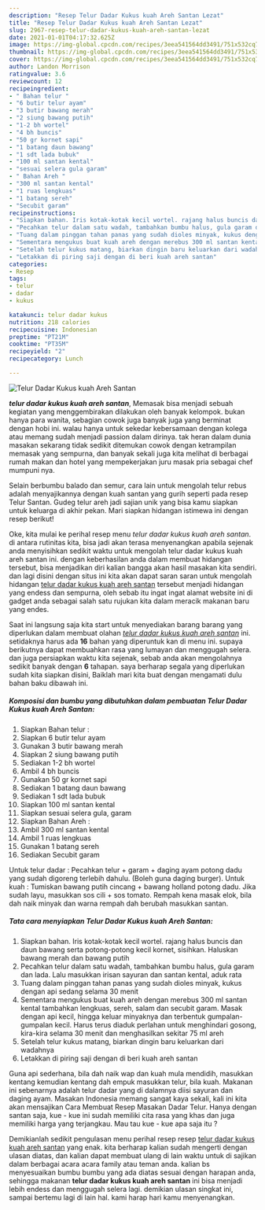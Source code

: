 ```yaml
---
description: "Resep Telur Dadar Kukus kuah Areh Santan Lezat"
title: "Resep Telur Dadar Kukus kuah Areh Santan Lezat"
slug: 2967-resep-telur-dadar-kukus-kuah-areh-santan-lezat
date: 2021-01-01T04:17:32.625Z
image: https://img-global.cpcdn.com/recipes/3eea541564dd3491/751x532cq70/telur-dadar-kukus-kuah-areh-santan-foto-resep-utama.jpg
thumbnail: https://img-global.cpcdn.com/recipes/3eea541564dd3491/751x532cq70/telur-dadar-kukus-kuah-areh-santan-foto-resep-utama.jpg
cover: https://img-global.cpcdn.com/recipes/3eea541564dd3491/751x532cq70/telur-dadar-kukus-kuah-areh-santan-foto-resep-utama.jpg
author: Landon Morrison
ratingvalue: 3.6
reviewcount: 12
recipeingredient:
- " Bahan telur "
- "6 butir telur ayam"
- "3 butir bawang merah"
- "2 siung bawang putih"
- "1-2 bh wortel"
- "4 bh buncis"
- "50 gr kornet sapi"
- "1 batang daun bawang"
- "1 sdt lada bubuk"
- "100 ml santan kental"
- "sesuai selera gula garam"
- " Bahan Areh "
- "300 ml santan kental"
- "1 ruas lengkuas"
- "1 batang sereh"
- "Secubit garam"
recipeinstructions:
- "Siapkan bahan. Iris kotak-kotak kecil wortel. rajang halus buncis dan daun bawang serta potong-potong kecil kornet, sisihkan. Haluskan bawang merah dan bawang putih"
- "Pecahkan telur dalam satu wadah, tambahkan bumbu halus, gula garam dan lada. Lalu masukkan irisan sayuran dan santan kental, aduk rata"
- "Tuang dalam pinggan tahan panas yang sudah dioles minyak, kukus dengan api sedang selama 30 menit"
- "Sementara mengukus buat kuah areh dengan merebus 300 ml santan kental tambahkan lengkuas, sereh, salam dan secubit garam. Masak dengan api kecil, hingga keluar minyaknya dan terbentuk gumpalan-gumpalan kecil. Harus terus diaduk perlahan untuk menghindari gosong, kira-kira selama 30 menit dan menghasilkan sekitar 75 ml areh"
- "Setelah telur kukus matang, biarkan dingin baru keluarkan dari wadahnya"
- "Letakkan di piring saji dengan di beri kuah areh santan"
categories:
- Resep
tags:
- telur
- dadar
- kukus

katakunci: telur dadar kukus 
nutrition: 218 calories
recipecuisine: Indonesian
preptime: "PT21M"
cooktime: "PT35M"
recipeyield: "2"
recipecategory: Lunch

---
```



![Telur Dadar Kukus kuah Areh Santan](https://img-global.cpcdn.com/recipes/3eea541564dd3491/751x532cq70/telur-dadar-kukus-kuah-areh-santan-foto-resep-utama.jpg)

<b><i>telur dadar kukus kuah areh santan</i></b>, Memasak bisa menjadi sebuah kegiatan yang menggembirakan dilakukan oleh banyak kelompok. bukan hanya para wanita, sebagian cowok juga banyak juga yang berminat dengan hobi ini. walau hanya untuk sekedar kebersamaan dengan kolega atau memang sudah menjadi passion dalam dirinya. tak heran dalam dunia masakan sekarang tidak sedikit ditemukan cowok dengan ketrampilan memasak yang sempurna, dan banyak sekali juga kita melihat di berbagai rumah makan dan hotel yang mempekerjakan juru masak pria sebagai chef mumpuni nya.

Selain berbumbu balado dan semur, cara lain untuk mengolah telur rebus adalah menyajikannya dengan kuah santan yang gurih seperti pada resep Telur Santan. Gudeg telur areh jadi sajian unik yang bisa kamu siapkan untuk keluarga di akhir pekan. Mari siapkan hidangan istimewa ini dengan resep berikut!

Oke, kita mulai ke perihal resep menu <i>telur dadar kukus kuah areh santan</i>. di antara rutinitas kita, bisa jadi akan terasa menyenangkan apabila sejenak anda menyisihkan sedikit waktu untuk mengolah telur dadar kukus kuah areh santan ini. dengan keberhasilan anda dalam membuat hidangan tersebut, bisa menjadikan diri kalian bangga akan hasil masakan kita sendiri. dan lagi disini dengan situs ini kita akan dapat saran saran untuk mengolah hidangan <u>telur dadar kukus kuah areh santan</u> tersebut menjadi hidangan yang endess dan sempurna, oleh sebab itu ingat ingat alamat website ini di gadget anda sebagai salah satu rujukan kita dalam meracik makanan baru yang endes.


Saat ini langsung saja kita start untuk menyediakan barang barang yang diperlukan dalam membuat olahan <u><i>telur dadar kukus kuah areh santan</i></u> ini. setidaknya harus ada <b>16</b> bahan yang diperuntuk kan di menu ini. supaya berikutnya dapat membuahkan rasa yang lumayan dan menggugah selera. dan juga persiapkan waktu kita sejenak, sebab anda akan mengolahnya sedikit banyak dengan <b>6</b> tahapan. saya berharap segala yang diperlukan sudah kita siapkan disini, Baiklah mari kita buat dengan mengamati dulu bahan baku dibawah ini.

<!--inarticleads1-->

##### Komposisi dan bumbu yang dibutuhkan dalam pembuatan Telur Dadar Kukus kuah Areh Santan:

1. Siapkan  Bahan telur :
1. Siapkan 6 butir telur ayam
1. Gunakan 3 butir bawang merah
1. Siapkan 2 siung bawang putih
1. Sediakan 1-2 bh wortel
1. Ambil 4 bh buncis
1. Gunakan 50 gr kornet sapi
1. Sediakan 1 batang daun bawang
1. Sediakan 1 sdt lada bubuk
1. Siapkan 100 ml santan kental
1. Siapkan sesuai selera gula, garam
1. Siapkan  Bahan Areh :
1. Ambil 300 ml santan kental
1. Ambil 1 ruas lengkuas
1. Gunakan 1 batang sereh
1. Sediakan Secubit garam


Untuk telur dadar : Pecahkan telur + garam + daging ayam potong dadu yang sudah digoreng terlebih dahulu. (Boleh guna daging burger). Untuk kuah : Tumiskan bawang putih cincang + bawang holland potong dadu. Jika sudah layu, masukkan sos cili + sos tomato. Rempah kena masak elok, bila dah naik minyak dan warna rempah dah berubah masukkan santan. 

<!--inarticleads2-->

##### Tata cara menyiapkan Telur Dadar Kukus kuah Areh Santan:

1. Siapkan bahan. Iris kotak-kotak kecil wortel. rajang halus buncis dan daun bawang serta potong-potong kecil kornet, sisihkan. Haluskan bawang merah dan bawang putih
1. Pecahkan telur dalam satu wadah, tambahkan bumbu halus, gula garam dan lada. Lalu masukkan irisan sayuran dan santan kental, aduk rata
1. Tuang dalam pinggan tahan panas yang sudah dioles minyak, kukus dengan api sedang selama 30 menit
1. Sementara mengukus buat kuah areh dengan merebus 300 ml santan kental tambahkan lengkuas, sereh, salam dan secubit garam. Masak dengan api kecil, hingga keluar minyaknya dan terbentuk gumpalan-gumpalan kecil. Harus terus diaduk perlahan untuk menghindari gosong, kira-kira selama 30 menit dan menghasilkan sekitar 75 ml areh
1. Setelah telur kukus matang, biarkan dingin baru keluarkan dari wadahnya
1. Letakkan di piring saji dengan di beri kuah areh santan


Guna api sederhana, bila dah naik wap dan kuah mula mendidih, masukkan kentang kemudian kentang dah empuk masukkan telur, bila kuah. Makanan ini sebenarnya adalah telur dadar yang di dalamnya diisi sayuran dan daging ayam. Masakan Indonesia memang sangat kaya sekali, kali ini kita akan mensajikan Cara Membuat Resep Masakan Dadar Telur. Hanya dengan santan saja, kue - kue ini sudah memiliki cita rasa yang khas dan juga memiliki harga yang terjangkau. Mau tau kue - kue apa saja itu ? 

Demikianlah sedikit pengulasan menu perihal resep resep <u>telur dadar kukus kuah areh santan</u> yang enak. kita berharap kalian sudah mengerti dengan ulasan diatas, dan kalian dapat membuat ulang di lain waktu untuk di sajikan dalam berbagai acara acara family atau teman anda. kalian bs menyesuaikan bumbu bumbu yang ada diatas sesuai dengan harapan anda, sehingga makanan <b>telur dadar kukus kuah areh santan</b> ini bisa menjadi lebih endess dan menggugah selera lagi. demikian ulasan singkat ini, sampai bertemu lagi di lain hal. kami harap hari kamu menyenangkan.
